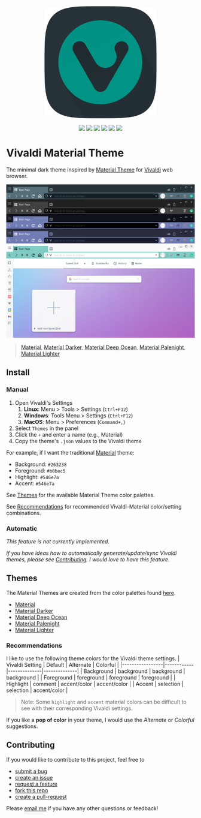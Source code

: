 <p align="center">
   <img src="assets/vivaldi_web_browser_logo_material.svg" width="300" height="300" />
</p>

<p align="center">
<img src="https://img.shields.io/github/v/release/trevor-moon/vivaldi-material-theme" />
<img src="https://img.shields.io/github/stars/trevor-moon/vivaldi-material-theme" /></a>
<img src="https://img.shields.io/github/forks/trevor-moon/vivaldi-material-theme" />
<img src="https://img.shields.io/github/watchers/trevor-moon/vivaldi-material-theme" />
<img src="https://img.shields.io/github/downloads/trevor-moon/vivaldi-material-theme/total" />
<!-- <img src="https://img.shields.io/github/all-contributors/trevor-moon/vivaldi-material-theme/main?label=contributors" /> -->
<img src="https://img.shields.io/github/license/trevor-moon/vivaldi-material-theme" />
</p>

<h1 align="">Vivaldi Material Theme</h1>

The minimal dark theme inspired by [Material Theme][material-web] for [Vivaldi][vivaldi] web browser.

![default-themes][material-cover]

> [Material][material], [Material Darker][material-darker], [Material Deep Ocean][material-deepocean], [Material Palenight][material-palenight], [Material Lighter][material-lighter]

## Install

### Manual

1. Open Vivaldi's Settings
   1. **Linux**: Menu > Tools > Settings (`Ctrl+F12`)
   2. **Windows**: Tools Menu > Settings (`Ctrl+F12`)
   3. **MacOS**: Menu > Preferences (`Command+,`)
2. Select `Themes` in the panel
3. Click the `+` and enter a name (e.g., Material)
4. Copy the theme's `.json` values to the Vivaldi theme

For example, if I want the traditional [Material][material-json] theme:

- Background: `#263238`
- Foreground: `#b0bec5`
- Highlight: `#546e7a`
- Accent: `#546e7a`

See [Themes](#themes) for the available Material Theme color palettes.

See [Recommendations](#recommendations) for recommended Vivaldi-Material color/setting combinations.

### Automatic

*This feature is not currently implemented.*

*If you have ideas how to automatically generate/update/sync Vivaldi themes, please see [Contributing](#contributing). I would love to have this feature.*

## Themes

The Material Themes are created from the color palettes found [here][material-theme-colors].

- [Material][material-json]
- [Material Darker][material-darker-json]
- [Material Deep Ocean][material-deepocean-json]
- [Material Palenight][material-palenight-json]
- [Material Lighter][material-lighter-json]

### Recommendations

I like to use the following theme colors for the Vivaldi theme settings.
| Vivaldi Setting | Default    | Alternate    | Colorful     |
|-----------------|------------|--------------|--------------|
| Background      | background | background   | background   |
| Foreground      | foreground | foreground   | foreground   |
| Highlight       | comment    | accent/color | accent/color |
| Accent          | selection  | selection    | accent/color |

> Note: Some `highlight` and `accent` material colors can be difficult to see with their corresponding Vivaldi settings.

If you like a **pop of color** in your theme, I would use the *Alternate* or *Colorful* suggestions.

## Contributing

If you would like to contribute to this project, feel free to

- [submit a bug][create-issue]
- [create an issue][create-issue]
- [request a feature][create-issue]
- [fork this repo][fork-repo]
- [create a pull-request][create-pull-request]

Please [email me][email] if you have any other questions or feedback!

<!-- links -->
[Vivaldi-Material-Theme]: assets/vivaldi_web_browser_logo_material.png
[vivaldi]: https://vivaldi.com
[material-web]: https://material-theme.site
[material-theme-colors]: https://material-theme.com/docs/reference/color-palette/
[material-cover]: assets/material-defaults.png
[material]: assets/material.png
[material-darker]: assets/material-darker.png
[material-deepocean]: assets/material-deepocean.png
[material-lighter]: assets/material-lighter.png
[material-palenight]: assets/material-palenight.png
[material-json]: colors/material.json
[material-darker-json]: colors/material-darker.json
[material-deepocean-json]: colors/material-deepocean.json
[material-palenight-json]: colors/material-palenight.json
[material-lighter-json]: colors/material-lighter.json
[create-issue]: https://github.com/trevor-moon/material-vivaldi/issues
[fork-repo]: https://github.com/trevor-moon/material-vivaldi/fork
[create-pull-request]: https://github.com/trevor-moon/material-vivaldi/pulls
[email]: mailto:trevor.r.moon@gmail.com
